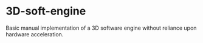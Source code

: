 # 3D-soft-engine
Basic manual implementation of a 3D software engine without reliance upon hardware acceleration.
